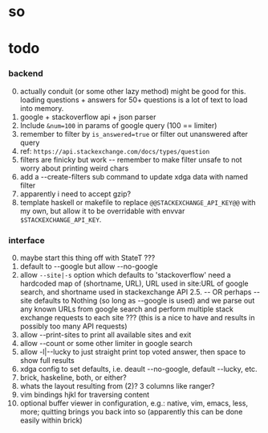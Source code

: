 # so

# todo

### backend
0. actually conduit (or some other lazy method) might be good for this.
loading questions + answers for 50+ questions is a lot of text to load into memory.
1. google + stackoverflow api + json parser
3. Include `&num=100` in params of google query (100 == limiter)
4. remember to filter by `is_answered=true` or filter out unanswered after query
5. ref: `https://api.stackexchange.com/docs/types/question`
7. filters are finicky but work -- remember to make filter unsafe to not
worry about printing weird chars
8. add a --create-filters sub command to update xdga data with named filter
9. apparently i need to accept gzip?
10. template haskell or makefile to replace `@@STACKEXCHANGE_API_KEY@@` with my own, but
allow it to be overridable with envvar `$STACKEXCHANGE_API_KEY`.

### interface
0. maybe start this thing off with StateT ???
1. default to --google but allow --no-google
2. allow `--site|-s` option which defaults to 'stackoverflow'
  need a hardcoded map of (shortname, URL), URL used in site:URL of google search,
  and shortname used in stackexchange API
2.5. -- OR perhaps --site defaults to Nothing (so long as --google is used)
and we parse out any known URLs from google search and perform multiple stack exchange requests
to each site ??? (this is a nice to have and results in possibly too many API requests)
3. allow --print-sites to print all available sites and exit
10.  allow --count or some other limiter in google search
3. allow -l|--lucky to just straight print top voted answer, then space to show full results
4. xdga config to set defaults, i.e. deault --no-google, default --lucky, etc.
2. brick, haskeline, both, or either?
3. whats the layout resulting from (2)? 3 columns like ranger?
4. vim bindings hjkl for traversing content
5. optional buffer viewer in configuration, e.g.: native, vim, emacs, less, more;
  quitting brings you back into so (apparently this can be done easily within brick)
